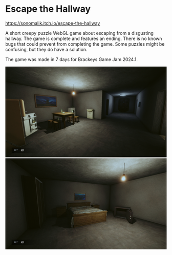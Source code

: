 # Escape the Hallway

https://sonomalik.itch.io/escape-the-hallway

A short creepy puzzle WebGL game about escaping from a disgusting hallway. The game is complete and features an ending. There is no known bugs that could prevent from completing the game. Some puzzles might be confusing, but they do have a solution.

The game was made in 7 days for Brackeys Game Jam 2024.1.

![image alt](Screenshots/1.png)
![image alt](Screenshots/2.png)
